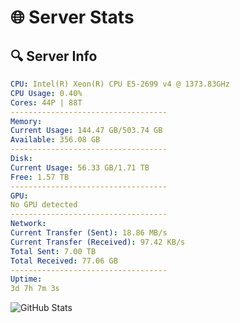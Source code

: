 # 🌐 Server Stats
## 🔍 Server Info
```yaml
CPU: Intel(R) Xeon(R) CPU E5-2699 v4 @ 1373.83GHz
CPU Usage: 0.40%
Cores: 44P | 88T
-----------------------------------
Memory:
Current Usage: 144.47 GB/503.74 GB
Available: 356.08 GB
-----------------------------------
Disk:
Current Usage: 56.33 GB/1.71 TB
Free: 1.57 TB
-----------------------------------
GPU:
No GPU detected
-----------------------------------
Network:
Current Transfer (Sent): 18.86 MB/s
Current Transfer (Received): 97.42 KB/s
Total Sent: 7.00 TB
Total Received: 77.06 GB
-----------------------------------
Uptime:
3d 7h 7m 3s
```
![GitHub Stats](https://img.shields.io/badge/Updated-2025-03-11_04:29:52-blue)